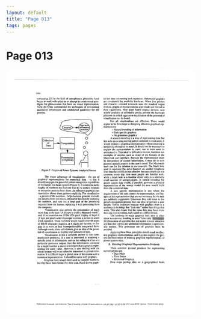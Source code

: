 ```yaml
---
layout: default
title: "Page 013"
tags: pages
---
```


# Page 013

<img src="/assets/scans/13.png" alt="Page with chartjunk removed" width="800"/>
